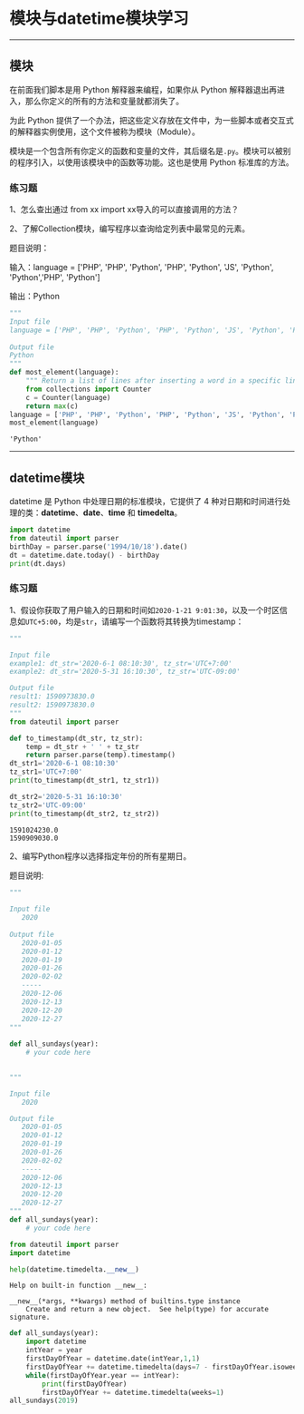 # 模块与datetime模块学习

---
## 模块

在前面我们脚本是用 Python 解释器来编程，如果你从 Python 解释器退出再进入，那么你定义的所有的方法和变量就都消失了。


为此 Python 提供了一个办法，把这些定义存放在文件中，为一些脚本或者交互式的解释器实例使用，这个文件被称为模块（Module）。


模块是一个包含所有你定义的函数和变量的文件，其后缀名是`.py`。模块可以被别的程序引入，以使用该模块中的函数等功能。这也是使用 Python 标准库的方法。


### 练习题

1、怎么查出通过 from xx import xx导⼊的可以直接调⽤的⽅法？

2、了解Collection模块，编写程序以查询给定列表中最常见的元素。

题目说明：

输入：language = ['PHP', 'PHP', 'Python', 'PHP', 'Python', 'JS', 'Python', 'Python','PHP', 'Python']

输出：Python


```python
"""
Input file
language = ['PHP', 'PHP', 'Python', 'PHP', 'Python', 'JS', 'Python', 'Python','PHP', 'Python']
   
Output file
Python
"""
def most_element(language):
    """ Return a list of lines after inserting a word in a specific line. """
    from collections import Counter
    c = Counter(language)
    return max(c)
language = ['PHP', 'PHP', 'Python', 'PHP', 'Python', 'JS', 'Python', 'Python','PHP', 'Python']
most_element(language)
```




    'Python'



---
## datetime模块

datetime 是 Python 中处理日期的标准模块，它提供了 4 种对日期和时间进行处理的类：**datetime**、**date**、**time** 和 **timedelta**。



```python
import datetime
from dateutil import parser
birthDay = parser.parse('1994/10/18').date()
dt = datetime.date.today() - birthDay
print(dt.days)

```

### 练习题

1、假设你获取了用户输入的日期和时间如`2020-1-21 9:01:30`，以及一个时区信息如`UTC+5:00`，均是`str`，请编写一个函数将其转换为timestamp：


```python
"""

Input file
example1: dt_str='2020-6-1 08:10:30', tz_str='UTC+7:00'
example2: dt_str='2020-5-31 16:10:30', tz_str='UTC-09:00'

Output file
result1: 1590973830.0
result2: 1590973830.0
"""
from dateutil import parser

def to_timestamp(dt_str, tz_str):
    temp = dt_str + ' ' + tz_str
    return parser.parse(temp).timestamp()
dt_str1='2020-6-1 08:10:30'
tz_str1='UTC+7:00'
print(to_timestamp(dt_str1, tz_str1))

dt_str2='2020-5-31 16:10:30'
tz_str2='UTC-09:00'
print(to_timestamp(dt_str2, tz_str2))
```

    1591024230.0
    1590909030.0
    

2、编写Python程序以选择指定年份的所有星期日。

题目说明:

```python
"""
   
Input file
   2020
   
Output file
   2020-01-05                         
   2020-01-12              
   2020-01-19                
   2020-01-26               
   2020-02-02     
   -----
   2020-12-06               
   2020-12-13                
   2020-12-20                
   2020-12-27 
"""
   
def all_sundays(year):
    # your code here
    
```


```python
"""

Input file
   2020

Output file
   2020-01-05                         
   2020-01-12              
   2020-01-19                
   2020-01-26               
   2020-02-02     
   -----
   2020-12-06               
   2020-12-13                
   2020-12-20                
   2020-12-27 
"""
def all_sundays(year):
    # your code here
```


```python
from dateutil import parser
import datetime

help(datetime.timedelta.__new__)
```

    Help on built-in function __new__:
    
    __new__(*args, **kwargs) method of builtins.type instance
        Create and return a new object.  See help(type) for accurate signature.
    
    


```python
def all_sundays(year):
    import datetime
    intYear = year
    firstDayOfYear = datetime.date(intYear,1,1)
    firstDayOfYear += datetime.timedelta(days=7 - firstDayOfYear.isoweekday())
    while(firstDayOfYear.year == intYear):
        print(firstDayOfYear)
        firstDayOfYear += datetime.timedelta(weeks=1)
all_sundays(2019)
```
